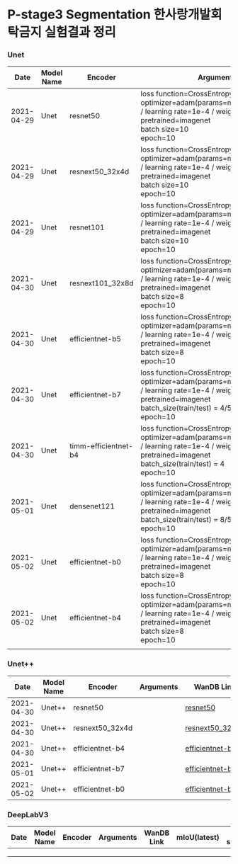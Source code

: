 # P-stage3 Segmentation 한사랑개발회 탁금지 실험결과 정리

### Unet

| Date       | Model Name | Encoder              | Arguments                                                    | WanDB Link                                                   | mIoU(latest) | LB score      |
| ---------- | ---------- | -------------------- | ------------------------------------------------------------ | ------------------------------------------------------------ | ------------ | ------------- |
| 2021-04-29 | Unet       | resnet50             | loss function=CrossEntropyLoss<br>optimizer=adam(params=model.parameters() / learning rate=1e-4 / weight decay=1e-6)<br>pretrained=imagenet<br>batch size=10<br>epoch=10 | [resnet50](https://wandb.ai/pstage12/gjtak/runs/3grmk6yo?workspace=user-atica) | 0.3734       | no submission |
| 2021-04-29 | Unet       | resnext50_32x4d      | loss function=CrossEntropyLoss<br>optimizer=adam(params=model.parameters() / learning rate=1e-4 / weight decay=1e-6)<br>pretrained=imagenet<br>batch size=10<br>epoch=10 | [resnext50_32x4d](https://wandb.ai/pstage12/gjtak/runs/d2ts77ua?workspace=user-atica) | 0.3907       | no submission |
| 2021-04-29 | Unet       | resnet101            | loss function=CrossEntropyLoss<br>optimizer=adam(params=model.parameters() / learning rate=1e-4 / weight decay=1e-6)<br>pretrained=imagenet<br>batch size=10<br>epoch=10 | [resnet101](https://wandb.ai/pstage12/gjtak/runs/1zmluwoa?workspace=user-atica) | 0.35         | no submission |
| 2021-04-30 | Unet       | resnext101_32x8d     | loss function=CrossEntropyLoss<br/>optimizer=adam(params=model.parameters() / learning rate=1e-4 / weight decay=1e-6)<br/>pretrained=imagenet<br/>batch size=8<br/>epoch=10 | [resnet101_32x8d](https://wandb.ai/pstage12/gjtak/runs/28ytanf5?workspace=user-atica) | 0.3638       | no submission |
| 2021-04-30 | Unet       | efficientnet-b5      | loss function=CrossEntropyLoss<br/>optimizer=adam(params=model.parameters() / learning rate=1e-4 / weight decay=1e-6)<br/>pretrained=imagenet<br/>batch size=8<br/>epoch=10 | [efficientnet-b5](https://wandb.ai/pstage12/gjtak/runs/1bodr5zi?workspace=user-atica) |              | no submission |
| 2021-04-30 | Unet       | efficientnet-b7      | loss function=CrossEntropyLoss<br/>optimizer=adam(params=model.parameters() / learning rate=1e-4 / weight decay=1e-6)<br/>pretrained=imagenet<br/>batch_size(train/test) = 4/5<br/>epoch=10 | [efficientnet-b7](https://wandb.ai/pstage12/gjtak/runs/3natzzsf?workspace=user-atica) |              | no submission |
| 2021-04-30 | Unet       | timm-efficientnet-b4 | loss function=CrossEntropyLoss<br/>optimizer=adam(params=model.parameters() / learning rate=1e-4 / weight decay=1e-6)<br/>pretrained=imagenet<br/>batch_size(train/test) = 4<br/>epoch=10 | [timm-efficientnet-b4](https://wandb.ai/pstage12/gjtak/runs/286gclty?workspace=user-atica) |              |               |
| 2021-05-01 | Unet       | densenet121          | loss function=CrossEntropyLoss<br/>optimizer=adam(params=model.parameters() / learning rate=1e-4 / weight decay=1e-6)<br/>pretrained=imagenet<br/>batch_size(train/test) = 8/5<br/>epoch=10 | [densenet121](https://wandb.ai/pstage12/gjtak/runs/1ebc9hal?workspace=user-atica) |              |               |
| 2021-05-02 | Unet       | efficientnet-b0      | loss function=CrossEntropyLoss<br/>optimizer=adam(params=model.parameters() / learning rate=1e-4 / weight decay=1e-6)<br/>pretrained=imagenet<br/>batch size=8<br/>epoch=10 | [efficientnet-b0](https://wandb.ai/pstage12/gjtak/runs/4y8gh6mp?workspace=user-atica) |              |               |
| 2021-05-02 | Unet       | efficientnet-b4      | loss function=CrossEntropyLoss<br/>optimizer=adam(params=model.parameters() / learning rate=1e-4 / weight decay=1e-6)<br/>pretrained=imagenet<br/>batch size=8<br/>epoch=10 | [efficientnet-b4](https://wandb.ai/pstage12/gjtak/runs/39jdumpx?workspace=user-atica) |              |               |
|            |            |                      |                                                              |                                                              |              |               |



### Unet++

| Date       | Model Name | Encoder         | Arguments | WanDB Link                                                   | mIoU(latest) | LB score |
| ---------- | ---------- | --------------- | --------- | ------------------------------------------------------------ | ------------ | -------- |
| 2021-04-30 | Unet++     | resnet50        |           | [resnet50](https://wandb.ai/pstage12/gjtak/runs/x42kojq1?workspace=user-atica) |              |          |
| 2021-04-30 | Unet++     | resnext50_32x4d |           | [resnext50_32x4d](https://wandb.ai/pstage12/gjtak/runs/3w73pyxa?workspace=user-atica) |              |          |
| 2021-04-30 | Unet++     | efficientnet-b4 |           | [efficientnet-b4](https://wandb.ai/pstage12/gjtak/runs/1lfc58d2?workspace=user-atica) |              |          |
| 2021-05-01 | Unet++     | efficientnet-b7 |           | [efficientnet-b7](https://wandb.ai/pstage12/gjtak/runs/26rujadx?workspace=user-atica) |              |          |
| 2021-05-02 | Unet++     | efficientnet-b0 |           | [efficientnet-b0](https://wandb.ai/pstage12/gjtak/runs/3lptkh2t?workspace=user-atica) |              |          |



### DeepLabV3

| Date | Model Name | Encoder | Arguments | WanDB Link | mIoU(latest) | LB score |
| ---- | ---------- | ------- | --------- | ---------- | ------------ | -------- |
|      |            |         |           |            |              |          |
|      |            |         |           |            |              |          |
|      |            |         |           |            |              |          |

